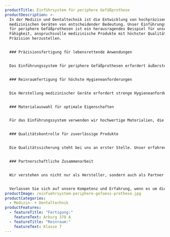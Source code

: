 ```yaml
---
productTitle: Einführsystem für periphere Gefäßprothese
productDescription: >-
  In der Medizin und Dentaltechnik ist die Entwicklung von hochpräzisen
  medizinischen Geräten von entscheidender Bedeutung. Unser Einführungssystem
  für periphere Gefäßprothesen ist ein herausragendes Beispiel für unsere
  Fähigkeit, anspruchsvolle medizinische Produkte mit höchster Qualität und
  Präzision herzustellen.


  ### Präzisionsfertigung für lebensrettende Anwendungen


  Das Einführungssystem für periphere Gefäßprothesen erfordert äußerste Präzision, da es in lebensrettenden medizinischen Anwendungen eingesetzt wird. Mit unserem hochmodernen Maschinenpark, darunter die Arburg 370 A, und unserer langjährigen Erfahrung in der medizinischen Fertigung sind wir in der Lage, das Einführungssystem mit höchster Genauigkeit herzustellen.


  ### Reinraumfertigung für höchste Hygieneanforderungen


  Die Herstellung medizinischer Geräte erfordert strenge Hygieneanforderungen. Deshalb fertigen wir das Einführungssystem für periphere Gefäßprothesen unter Reinraumbedingungen der Klasse 7. Unsere Reinraumboxen gewährleisten eine kontrollierte und saubere Umgebung, um sicherzustellen, dass die Produkte den höchsten medizinischen Standards entsprechen.


  ### Materialauswahl für optimale Eigenschaften


  Für das Einführungssystem verwenden wir hochwertige Materialien, die den spezifischen Anforderungen der medizinischen Anwendung gerecht werden. Unsere Fachkenntnisse ermöglichen es uns, die optimalen Materialien für die Funktion, Sicherheit und Haltbarkeit des Systems auszuwählen.


  ### Qualitätskontrolle für zuverlässige Produkte


  Die Qualitätssicherung steht bei uns an erster Stelle. Unser erfahrenes Team überwacht den gesamten Fertigungsprozess und führt umfassende Qualitätskontrollen durch, um sicherzustellen, dass jedes Einführungssystem den höchsten Qualitätsstandards entspricht.


  ### Partnerschaftliche Zusammenarbeit


  Wir verstehen uns nicht nur als Hersteller, sondern auch als Partner unserer Kunden in der Medizin- und Dentalbranche. Unsere enge Zusammenarbeit ermöglicht es uns, maßgeschneiderte Lösungen zu entwickeln und die Anforderungen unserer Kunden optimal umzusetzen.


  Verlassen Sie sich auf unsere Kompetenz und Erfahrung, wenn es um die Fertigung hochpräziser medizinischer Geräte geht. Das Einführungssystem für periphere Gefäßprothesen ist ein Beispiel für unser Engagement für Spitzenleistungen und unsere Verpflichtung zur Qualität in der Medizin- und Dentaltechnik.
productImage: /einfuehrsystem-periphere-gefaess-prothese.jpg
productCategories:
  - Medizin- + Dentaltechnik
productFeatures:
  - featureTitle: "Fertigung:"
    featureText: Arburg 370 A
  - featureTitle: "Reinraum:"
    featureText: Klasse 7
---
```

